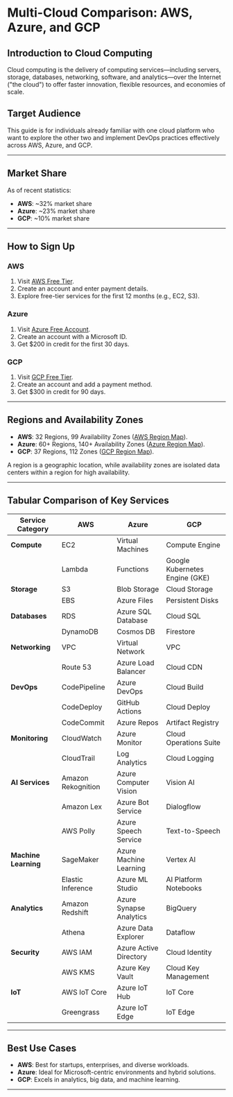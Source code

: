 
# Multi-Cloud Comparison: AWS, Azure, and GCP

## Introduction to Cloud Computing  
Cloud computing is the delivery of computing services—including servers, storage, databases, networking, software, and analytics—over the Internet ("the cloud") to offer faster innovation, flexible resources, and economies of scale.  

## Target Audience  
This guide is for individuals already familiar with one cloud platform who want to explore the other two and implement DevOps practices effectively across AWS, Azure, and GCP.  

---  

## Market Share  
As of recent statistics:  
- **AWS**: ~32% market share  
- **Azure**: ~23% market share  
- **GCP**: ~10% market share  

---  

## How to Sign Up  
### AWS  
1. Visit [AWS Free Tier](https://aws.amazon.com/free/).  
2. Create an account and enter payment details.  
3. Explore free-tier services for the first 12 months (e.g., EC2, S3).  

### Azure  
1. Visit [Azure Free Account](https://azure.microsoft.com/free/).  
2. Create an account with a Microsoft ID.  
3. Get \$200 in credit for the first 30 days.  

### GCP  
1. Visit [GCP Free Tier](https://cloud.google.com/free).  
2. Create an account and add a payment method.  
3. Get \$300 in credit for 90 days.  

---  

## Regions and Availability Zones  
- **AWS**: 32 Regions, 99 Availability Zones ([AWS Region Map](https://aws.amazon.com/about-aws/global-infrastructure/)).  
- **Azure**: 60+ Regions, 140+ Availability Zones ([Azure Region Map](https://azure.microsoft.com/en-us/explore/global-infrastructure/)).  
- **GCP**: 37 Regions, 112 Zones ([GCP Region Map](https://cloud.google.com/about/locations)).  

A region is a geographic location, while availability zones are isolated data centers within a region for high availability.  

---  

## Tabular Comparison of Key Services  

| **Service Category**    | **AWS**                 | **Azure**                | **GCP**                  |  
|--------------------------|-------------------------|--------------------------|--------------------------|  
| **Compute**              | EC2                    | Virtual Machines         | Compute Engine           |  
|                          | Lambda                 | Functions                | Google Kubernetes Engine (GKE) |  
| **Storage**              | S3                     | Blob Storage             | Cloud Storage            |  
|                          | EBS                    | Azure Files              | Persistent Disks         |  
| **Databases**            | RDS                    | Azure SQL Database       | Cloud SQL                |  
|                          | DynamoDB               | Cosmos DB                | Firestore                |  
| **Networking**           | VPC                    | Virtual Network          | VPC                      |  
|                          | Route 53               | Azure Load Balancer      | Cloud CDN                |  
| **DevOps**               | CodePipeline           | Azure DevOps             | Cloud Build              |  
|                          | CodeDeploy             | GitHub Actions           | Cloud Deploy             |  
|                          | CodeCommit             | Azure Repos              | Artifact Registry        |  
| **Monitoring**           | CloudWatch             | Azure Monitor            | Cloud Operations Suite   |  
|                          | CloudTrail             | Log Analytics            | Cloud Logging            |  
| **AI Services**          | Amazon Rekognition     | Azure Computer Vision    | Vision AI                |  
|                          | Amazon Lex             | Azure Bot Service        | Dialogflow               |  
|                          | AWS Polly              | Azure Speech Service     | Text-to-Speech           |  
| **Machine Learning**     | SageMaker              | Azure Machine Learning   | Vertex AI                |  
|                          | Elastic Inference      | Azure ML Studio          | AI Platform Notebooks    |  
| **Analytics**            | Amazon Redshift        | Azure Synapse Analytics  | BigQuery                 |  
|                          | Athena                 | Azure Data Explorer      | Dataflow                 |  
| **Security**             | AWS IAM                | Azure Active Directory   | Cloud Identity           |  
|                          | AWS KMS                | Azure Key Vault          | Cloud Key Management     |  
| **IoT**                  | AWS IoT Core           | Azure IoT Hub            | IoT Core                 |  
|                          | Greengrass             | Azure IoT Edge           | IoT Edge                 |  

---  

## Best Use Cases  
- **AWS**: Best for startups, enterprises, and diverse workloads.  
- **Azure**: Ideal for Microsoft-centric environments and hybrid solutions.  
- **GCP**: Excels in analytics, big data, and machine learning.  

---  
